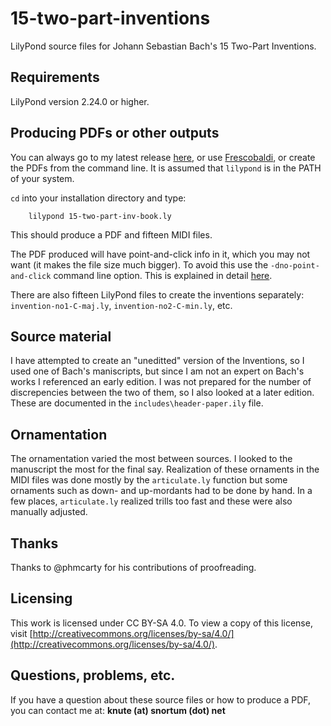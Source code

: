 # 15-two-part-inventions
LilyPond source files for Johann Sebastian Bach's 15 Two-Part Inventions.

## Requirements
LilyPond version 2.24.0 or higher.

## Producing PDFs or other outputs
You can always go to my latest release [here](https://github.com/ksnortum/bach-15-two-part-inventions/releases/latest), or use [Frescobaldi](https://www.frescobaldi.org/), or create the PDFs from the command line.  It is assumed that `lilypond` is in the PATH of your system.

`cd` into your installation directory and type:

        lilypond 15-two-part-inv-book.ly

This should produce a PDF and fifteen MIDI files.

The PDF produced will have point-and-click info in it, which you may not want (it makes the file size much bigger).  To avoid this use the `-dno-point-and-click` command line option.  This is explained in detail [here](https://lilypond.org/doc/v2.24/Documentation/usage/command_002dline-usage).

There are also fifteen LilyPond files to create the inventions separately: `invention-no1-C-maj.ly`, `invention-no2-C-min.ly`, etc.

## Source material
I have attempted to create an "uneditted" version of the Inventions, so I used one of Bach's maniscripts, but since I am not an expert on Bach's works I referenced an early edition.  I was not prepared for the number of discrepencies between the two of them, so I also looked at a later edition.  These are documented in the `includes\header-paper.ily` file.

## Ornamentation
The ornamentation varied the most between sources.  I looked to the manuscript the most for the final say.  Realization of these ornaments in the MIDI files was done mostly by the `articulate.ly` function but some ornaments such as down- and up-mordants had to be done by hand.  In a few places, `articulate.ly` realized trills too fast and these were also manually adjusted.

## Thanks
Thanks to @phmcarty for his contributions of proofreading.

## Licensing
This work is licensed under CC BY-SA 4.0. To view a copy of this license, visit [http://creativecommons.org/licenses/by-sa/4.0/](http://creativecommons.org/licenses/by-sa/4.0/).

## Questions, problems, etc.
If you have a question about these source files or how to produce a PDF, you can contact me at: **knute (at) snortum (dot) net**
